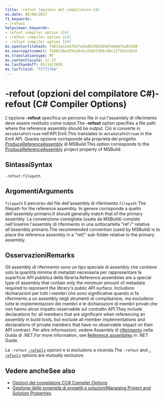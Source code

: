 ```yaml
---
title: -refout (opzioni del compilatore C#)
ms.date: 08/08/2017
f1_keywords:
- /refout
helpviewer_keywords:
- refout compiler option [C#]
- /refout compiler option [C#]
- -refout compiler option [C#]
ms.openlocfilehash: f48316a1e6f657e3bd0190d269dfe0e875a833d9
ms.sourcegitcommit: 7588136e355e10cbc2582f389c90c127363c02a5
ms.translationtype: MT
ms.contentlocale: it-IT
ms.lasthandoff: 03/14/2020
ms.locfileid: "72771764"
---
```

# <a name="-refout-c-compiler-options"></a><span data-ttu-id="374a0-102">-refout (opzioni del compilatore C#)</span><span class="sxs-lookup"><span data-stu-id="374a0-102">-refout (C# Compiler Options)</span></span>

<span data-ttu-id="374a0-103">L'opzione **-refout** specifica un percorso file in cui l'assembly di riferimento deve essere restituito come output.</span><span class="sxs-lookup"><span data-stu-id="374a0-103">The **-refout** option specifies a file path where the reference assembly should be output.</span></span> <span data-ttu-id="374a0-104">Ciò si converte in `metadataPeStream` nell'API Emit.</span><span class="sxs-lookup"><span data-stu-id="374a0-104">This translates to `metadataPeStream` in the Emit API.</span></span> <span data-ttu-id="374a0-105">Questa opzione corrisponde alla proprietà del progetto [ProduceReferenceAssembly](/visualstudio/msbuild/common-msbuild-project-properties) di MSBuild.</span><span class="sxs-lookup"><span data-stu-id="374a0-105">This option corresponds to the [ProduceReferenceAssembly](/visualstudio/msbuild/common-msbuild-project-properties) project property of MSBuild.</span></span>

## <a name="syntax"></a><span data-ttu-id="374a0-106">Sintassi</span><span class="sxs-lookup"><span data-stu-id="374a0-106">Syntax</span></span>

```console
-refout:filepath
```

## <a name="arguments"></a><span data-ttu-id="374a0-107">Argomenti</span><span class="sxs-lookup"><span data-stu-id="374a0-107">Arguments</span></span>

 <span data-ttu-id="374a0-108">`filepath` Il percorso del file dell'assembly di riferimento.</span><span class="sxs-lookup"><span data-stu-id="374a0-108">`filepath` The filepath for the reference assembly.</span></span> <span data-ttu-id="374a0-109">In genere corrisponde a quello dell'assembly primario.</span><span class="sxs-lookup"><span data-stu-id="374a0-109">It should generally match that of the primary assembly.</span></span> <span data-ttu-id="374a0-110">La convenzione consigliata (usata da MSBuild) consiste nell'inserire l'assembly di riferimento in una sottocartella "ref /" relativa all'assembly primario.</span><span class="sxs-lookup"><span data-stu-id="374a0-110">The recommended convention (used by MSBuild) is to place the reference assembly in a "ref/" sub-folder relative to the primary assembly.</span></span>

## <a name="remarks"></a><span data-ttu-id="374a0-111">Osservazioni</span><span class="sxs-lookup"><span data-stu-id="374a0-111">Remarks</span></span>

<span data-ttu-id="374a0-112">Gli assembly di riferimento sono un tipo speciale di assembly che contiene solo la quantità minima di metadati necessaria per rappresentare la superficie API pubblica della libreria.</span><span class="sxs-lookup"><span data-stu-id="374a0-112">Reference assemblies are a special type of assembly that contain only the minimum amount of metadata required to represent the library's public API surface.</span></span> <span data-ttu-id="374a0-113">Includono dichiarazioni per tutti i membri che sono significative quando si fa riferimento a un assembly negli strumenti di compilazione, ma escludono tutte le implementazioni dei membri e le dichiarazioni di membri privati che non hanno alcun impatto osservabile sul contratto API.</span><span class="sxs-lookup"><span data-stu-id="374a0-113">They include declarations for all members that are significant when referencing an assembly in build tools, but exclude all member implementations and declarations of private members that have no observable impact on their API contract.</span></span> <span data-ttu-id="374a0-114">Per altre informazioni, vedere Assembly di [riferimento](../../../standard/assembly/reference-assemblies.md) nella Guida di .NET.</span><span class="sxs-lookup"><span data-stu-id="374a0-114">For more information, see [Reference assemblies](../../../standard/assembly/reference-assemblies.md) in .NET Guide.</span></span>

<span data-ttu-id="374a0-115">Le `-refout` [`-refonly`](refonly-compiler-option.md) opzioni e si escludono a vicenda.</span><span class="sxs-lookup"><span data-stu-id="374a0-115">The `-refout` and [`-refonly`](refonly-compiler-option.md) options are mutually exclusive.</span></span>

## <a name="see-also"></a><span data-ttu-id="374a0-116">Vedere anche</span><span class="sxs-lookup"><span data-stu-id="374a0-116">See also</span></span>

- [<span data-ttu-id="374a0-117">Opzioni del compilatore C</span><span class="sxs-lookup"><span data-stu-id="374a0-117">C# Compiler Options</span></span>](./index.md)
- [<span data-ttu-id="374a0-118">Gestione delle proprietà di progetti e soluzioni</span><span class="sxs-lookup"><span data-stu-id="374a0-118">Managing Project and Solution Properties</span></span>](/visualstudio/ide/managing-project-and-solution-properties)
